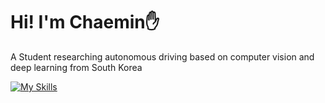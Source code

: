 # Hi! I'm Chaemin✋
A Student researching autonomous driving based on computer vision and deep learning from South Korea  

[![My Skills](https://skillicons.dev/icons?i=git,kubernetes,docker,c,py,pytorch,plutter,ros,vscode,vim,opencv,flutter,notion)](https://skillicons.dev)
